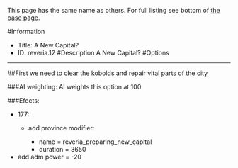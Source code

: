 This page has the same name as others. For full listing see bottom of [the base page](a_new_capital2.md).

#Information
 - Title: A New Capital?
 - ID: reveria.12
#Description
A New Capital?
#Options

___
##First we need to clear the kobolds and repair vital parts of the city

###AI weighting:
AI weights this option at 100


###Efects:<ul><li>177:</li><ul><li>add province modifier:</li><ul><li>name = reveria_preparing_new_capital</li><li>duration = 3650</li></ul></ul><li>add adm power = -20</li></ul>
